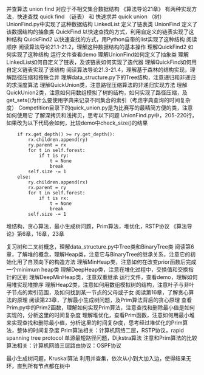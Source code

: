 并查算法
union find 对应于不相交集合数据结构 《算法导论21章》
有两种实现方法，快速查找 quick find （链表） 和 快速求并 quick union （树）
UnionFind.py中实现了这种数据结构
LinkedList 定义了链表类
UnionFind 定义了该数据结构的抽象类
QuickFind 以快速查找的方式，利用自定义的链表实现了这种结构
QuickFind2 以快速查找的方式，用Python自带的list实现了这种结构
阅读顺序
阅读算法导论21.1-21.2，理解这种数据结构的基本操作
理解QuickFind2 如何实现了这种结构
运行文件查看demo
理解UnionFind如何定义了抽象类
理解LinkedList如何自定义了链表，及该链表如何实现了迭代器
理解QuickFind如何用自定义链表实现了该结构
阅读算法导论21.3-21.4，理解基于森林的结构实现，理解路径压缩和按秩合并
理解data_structure.py下的Tree结构，注意递归和非递归的求深度算法
理解QuickUnion类，注意路径压缩算法的非递归实现方法
理解QuickUnion2类，注意如何用数组模拟了树的结构，如何实现了路径压缩，及get_sets()为什么要使用字典来记录不同集合的索引（考虑字典查询的时间复杂度）
Competition目录下的quick_union.py是为比赛写的最精简方便的类，注意如何使用它
了解深拷贝和浅拷贝，思考以下问题
UnionFind.py中，205-220行，如果改为以下代码会如何，比较demo中check_size()的结果

        if rx.get_depth() >= ry.get_depth():
            rx.children.append(ry)
            ry.parent = rx
            for t in self.forest:
                if t is ry:
                    t = None
                    break
            self.size -= 1
        else:
            ry.children.append(rx)
            rx.parent = ry
            for t in self.forest:
                if t is rx:
                    t = None
                    break
            self.size -= 1
堆结构，贪心算法，最小生成树问题，Prim算法，堆优化，RSTP协议
《算法导论》第6章，16章，23章

复习树和二叉树概念，理解data_structure.py中Tree类和BinaryTree类
阅读第6章，了解堆的概念，理解Heap类，注意它与BinaryTree的继承关系，注意它的初始化用了自顶向下的构造方法
理解MinHeap类，注意如何在改变prior函数后完成一个minimum heap类
理解DeepHeap类，注意在堆化过程中，交换值和交换指针的区别
理解DeepMinHeap类，注意双重继承
运行文件，查看demo，理解如何用堆实现堆排序
理解Heap2类，注意如何用数组模拟树的结构，注意叶子与非叶子节点的索引范围，及如何找到某一节点的父母或子女
阅读第16章，了解贪心算法的原理
阅读第23章，了解最小生成树问题，及Prim算法背后的贪心原理
查看Prim.py中的Prim2函数，理解如何实现Prim算法，注意查找和删除最小值是如何实现的，分析这里的时间复杂度
理解堆优化，查看Prim函数，注意如何用最小堆来实现查找和删除最小值，分析这里的时间复杂度，思考经过堆优化的Prim算法，整体的时间复杂度
Prim算法相关：计算机网络二层，RSTP协议，rapid spanning tree protocol
单源最短路径问题，Dijkstra算法
注意和Prim算法的比较
算法相关：计算机网络三层路由协议：OSPF协议

最小生成树问题，Kruskal算法
利用并查集，依次从小到大加入边，使得结果无环，直到所有节点都在树中